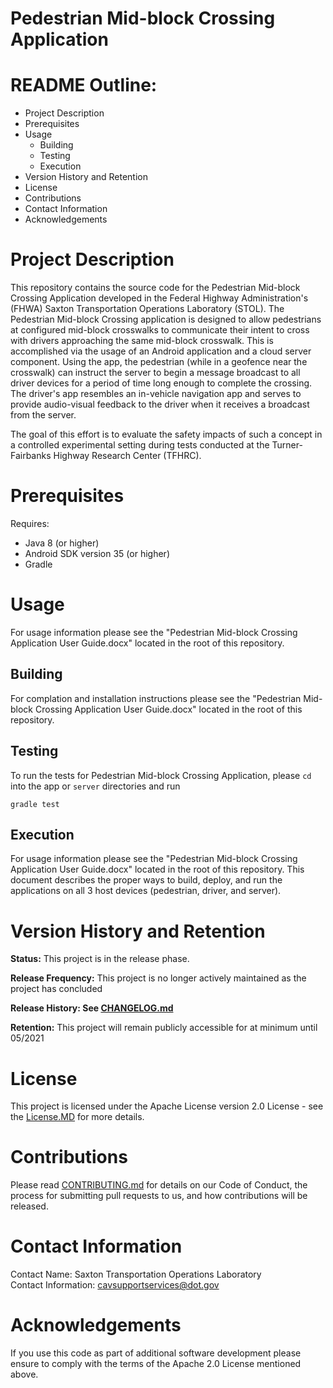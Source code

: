 # Pedestrian Mid-block Crossing Application

# README Outline:
* Project Description
* Prerequisites
* Usage
	* Building
	* Testing
	* Execution
* Version History and Retention
* License
* Contributions
* Contact Information
* Acknowledgements

# Project Description

This repository contains the source code for the Pedestrian Mid-block Crossing Application developed in the Federal Highway Administration's (FHWA) Saxton Transportation Operations Laboratory (STOL). The Pedestrian Mid-block Crossing application is designed to allow pedestrians at configured mid-block crosswalks to communicate their intent to cross with drivers approaching the same mid-block crosswalk. This is accomplished via the usage of an Android application and a cloud server component. Using the app, the pedestrian (while in a geofence near the crosswalk) can instruct the server to begin a message broadcast to all driver devices for a period of time long enough to complete the crossing. The driver's app resembles an in-vehicle navigation app and serves to provide audio-visual feedback to the driver when it receives a broadcast from the server.

The goal of this effort is to evaluate the safety impacts of such a concept in a controlled experimental setting during tests conducted at the Turner-Fairbanks Highway Research Center (TFHRC).

# Prerequisites

Requires:
- Java 8 (or higher)
- Android SDK version 35 (or higher)
- Gradle

# Usage

For usage information please see the "Pedestrian Mid-block Crossing Application User Guide.docx" located in the root of this repository.

## Building

For complation and installation instructions please see the "Pedestrian Mid-block Crossing Application User Guide.docx" located in the root of this repository.

## Testing

To run the tests for Pedestrian Mid-block Crossing Application, please `cd` into the app or `server` directories and run
```
gradle test
```

## Execution

For usage information please see the "Pedestrian Mid-block Crossing Application User Guide.docx" located in the root of this repository. This document describes the proper ways to build, deploy, and run the applications on all 3 host devices (pedestrian, driver, and server).

# Version History and Retention

**Status:** This project is in the release phase.

**Release Frequency:** This project is no longer actively maintained as the project has concluded

**Release History: See [CHANGELOG.md](CHANGELOG.md)**

**Retention:** This project will remain publicly accessible for at minimum until 05/2021

# License
This project is licensed under the Apache License version 2.0 License - see the [License.MD](LICENSE) for more details. 

# Contributions
Please read [CONTRIBUTING.md](Contributing.MD) for details on our Code of Conduct, the process for submitting pull requests to us, and how contributions will be released.

# Contact Information
Contact Name: Saxton Transportation Operations Laboratory  
Contact Information: cavsupportservices@dot.gov

# Acknowledgements

If you use this code as part of additional software development please ensure to comply with the terms of the Apache 2.0 License mentioned above.

